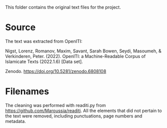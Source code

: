 This folder contains the original text files for the project.

# Source
The text was extracted from OpenITI:

Nigst, Lorenz, Romanov, Maxim, Savant, Sarah Bowen, Seydi, Masoumeh, & Verkinderen, Peter. (2022). OpenITI: a Machine-Readable Corpus of Islamicate Texts (2022.1.6) [Data set]. 

Zenodo. https://doi.org/10.5281/zenodo.6808108

# Filenames
The cleaning was performed with readiti.py from https://github.com/Maroussia/readiti.
All the elements that did not pertain to the text were removed, including punctuations, page numbers and metadata.
